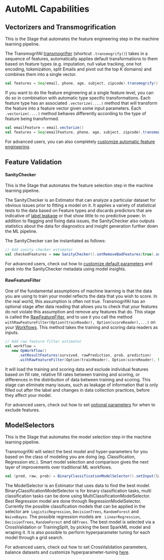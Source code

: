 # AutoML Capabilities

## Vectorizers and Transmogrification

This is the Stage that automates the feature engineering step in the machine learning pipeline.

The TransmogrifAI [transmogrifier](https://github.com/salesforce/TransmogrifAI/blob/master/core/src/main/scala/com/salesforce/op/stages/impl/feature/Transmogrifier.scala) (shortcut ```.transmogrify()```) takes in a sequence of features, automatically applies default transformations to them based on feature types (e.g. imputation, null value tracking, one hot encoding, tokenization, split Emails and pivot out the top K domains) and combines them into a single vector.  

```scala
val features = Seq(email, phone, age, subject, zipcode).transmogrify()
```


If you want to do the feature engineering at a single feature level, you can do so in combination with automatic type specific transformations. Each feature type has an associated ```.vectorize(....)``` method that will transform the feature into a feature vector given some input parameters. Each ```.vectorize(....)``` method behaves differently according to the type of feature being transformed. 

```scala
val emailFeature = email.vectorize()
val features = Seq(emailFeature, phone, age, subject, zipcode).transmogrify()
```

For advanced users, you can also completely [customize automatic feature engineering](../developer-guide#transmogrification).

## Feature Validation

#### SanityChecker

This is the Stage that automates the feature selection step in the machine learning pipeline.

The SanityChecker is an Estimator that can analyze a particular dataset for obvious issues prior to fitting a model on it.  It applies a variety of statistical tests to the data based on Feature types and discards predictors that are indicative of [label leakage](http://machinelearningmastery.com/data-leakage-machine-learning/) or that show little to no predictive power. In addition to flagging and fixing data issues, the SanityChecker also outputs statistics about the data for diagnostics and insight generation further down the ML pipeline.

The SanityChecker can be instantiated as follows:

```scala
// Add sanity checker estimator
val checkedFeatures = new SanityChecker().setRemoveBadFeatures(true).setInput(label, features).getOutput()
```
For advanced users, check out how to [customize default parameters](../developer-guide#sanitychecker) and peek into the SanityChecker metadata using model insights.

#### RawFeatureFilter

One of the fundamental assumptions of machine learning is that the data you are using to train your model reflects the data that you wish to score. In the real world, this assumption is often not true. TransmogrifAI has an optional stage after data reading that allows you to check that your features do not violate this assumption and remove any features that do. This stage is called the [RawFeatureFilter](https://github.com/salesforce/TransmogrifAI/blob/master/core/src/main/scala/com/salesforce/op/filters/RawFeatureFilter.scala), and to use it you call the method `withRawFeatureFilter(Option(trainReader), Option(scoreReader),...)` on your [Workflows](../developer-guide#workflows). This method takes the training and scoring data readers as inputs.

```scala
// Add raw feature filter estimator
val workflow =
   new OpWorkflow()
      .setResultFeatures(survived, rawPrediction, prob, prediction)
      .withRawFeatureFilter(Option(trainReader), Option(scoreReader), None)
```

It will load the training and scoring data and exclude individual features based on fill rate, relative fill rates between training and scoring, or differences in the distribution of data between training and scoring. This stage can eliminate many issues, such as leakage of information that is only filled out after the label and changes in data collection practices, before they affect your model.

For advanced users, check out how to set [optional parameters](../developer-guide#rawfeaturefilter) for when to exclude features.


## ModelSelectors

This is the Stage that automates the model selection step in the machine learning pipeline.

TransmogrifAI will select the best model and hyper-parameters for you based on the class of modeling you are doing (eg. Classification, Regression etc.).
Smart model selection and comparison gives the next layer of improvements over traditional ML workflows.

```scala
val (pred, raw, prob) = BinaryClassificationModelSelector().setInput(label, features).getOutput()
```

The ModelSelector is an Estimator that uses data to find the best model. BinaryClassificationModelSelector is for  binary classification tasks, multi classification tasks can be done using MultiClassificationModelSelector. Best Regression model are done through RegressionModelSelector. Currently the possible classification models that can be applied in the selector are` LogisticRegression`, `DecisionTrees`, `RandomForest` and `NaiveBayes`. The possible regression models are ` LinearRegression`, `DecisionTrees`, `RandomForest` and `GBTrees`. The best model is selected via a CrossValidation or TrainingSplit, by picking the best SparkML model and wraping it. It is also possible to perform hyperparameter tuning for each model through a grid search.

For advanced users, check out how to set CrossValidation parameters, balance datasets and customize hyperparameter-tuning [here](../developer-guide#modelselector).

